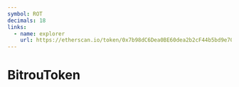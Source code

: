 ```yaml
---
symbol: ROT
decimals: 18
links:
  - name: explorer
    url: https://etherscan.io/token/0x7b98dC6Dea0BE60dea2b2cF44b5bd9e702D7440B
---
```


# BitrouToken
